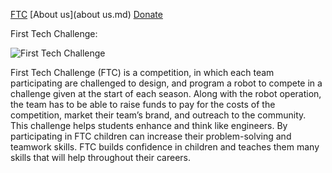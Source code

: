 [FTC](FTC.md) 
[About us](about us.md)
[Donate](donate.md)

First Tech Challenge:

![First Tech Challenge](https://www.lcpsnc.org/cms/lib/NC50000230/Centricity/Domain/1092/FIRSTTech_iconHorz_RGB.jpg)

First Tech Challenge (FTC) is a competition, in which each team participating are challenged to design, and program a robot to compete in a challenge given at the start of each season. Along with the robot operation, the team has to be able to raise funds to pay for the costs of the competition, market their team’s brand, and outreach to the community. This challenge helps students enhance and think like engineers. By participating in FTC children can increase their problem-solving and teamwork skills. FTC builds confidence in children and teaches them many skills that will help throughout their careers.
